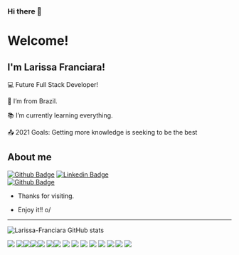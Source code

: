 ### Hi there 👋
# Welcome!

 

## I'm Larissa Franciara!

 

:computer: Future Full Stack Developer!

:house_with_garden: I’m from Brazil.

:books: I’m currently learning everything.

:outbox_tray: 2021 Goals: Getting more knowledge is seeking to be the best

 

## About me

[![Github Badge](https://img.shields.io/badge/-Github-000?style=flat-square&logo=Github&logoColor=white&link=https://github.com/Larissa-Franciara)](https://github.com/Larissa-Franciara)
[![Linkedin Badge](https://img.shields.io/badge/-LinkedIn-blue?style=flat-square&logo=Linkedin&logoColor=white&link=https://br.linkedin.com/in/larissa-franciara-27431020b)](https://br.linkedin.com/in/larissa-franciara-27431020b )    
[![Github Badge](https://img.shields.io/badge/Instagram-E4405F?style=for-the-badge&logo=instagram&logoColor=white=https://www.instagram.com/larissafranciara/)](https://www.instagram.com/larissafranciara/)

- Thanks for visiting.

- Enjoy it!! o/
 
----------------------------------------------------------------------------------
![Larissa-Franciara GitHub stats](https://github-readme-stats.vercel.app/api?username=Larissa-Franciara&theme=radical&show_icons=true)


<img src="https://img.shields.io/badge/HTML5-E34F26?style=for-the-badge&logo=html5&logoColor=white" > <img src="https://img.shields.io/badge/CSS3-1572B6?style=for-the-badge&logo=css3&logoColor=white" ><img src="https://img.shields.io/badge/JavaScript-323330?style=for-the-badge&logo=javascript&logoColor=F7DF1E" ><img src="https://img.shields.io/badge/Python-3776AB?style=for-the-badge&logo=python&logoColor=white" ><img src="https://img.shields.io/badge/PHP-777BB4?style=for-the-badge&logo=php&logoColor=white" >
<img src="https://img.shields.io/badge/MySQL-00000F?style=for-the-badge&logo=mysql&logoColor=white" ><img src="https://img.shields.io/badge/Microsoft%20SQL%20Sever-CC2927?style=for-the-badge&logo=microsoft%20sql%20server&logoColor=white" >
<img src="https://img.shields.io/badge/Node.js-339933?style=for-the-badge&logo=nodedotjs&logoColor=white" >
<img src="https://img.shields.io/badge/React-20232A?style=for-the-badge&logo=react&logoColor=61DAFB" >
<img src="https://img.shields.io/badge/Vue.js-35495E?style=for-the-badge&logo=vuedotjs&logoColor=4FC08D" >
<img src="https://img.shields.io/badge/Bootstrap-563D7C?style=for-the-badge&logo=bootstrap&logoColor=white" >
<img src="	https://img.shields.io/badge/jQuery-0769AD?style=for-the-badge&logo=jquery&logoColor=white" >
<img src="https://img.shields.io/badge/Docker-2CA5E0?style=for-the-badge&logo=docker&logoColor=white" >
<img src="https://img.shields.io/badge/Xampp-F37623?style=for-the-badge&logo=xampp&logoColor=white" >
<img src="https://img.shields.io/badge/Wordpress-21759B?style=for-the-badge&logo=wordpress&logoColor=white" >



<!--
**Larissa-Franciara/Larissa-Franciara** is a ✨ _special_ ✨ repository because its `README.md` (this file) appears on your GitHub profile.

Here are some ideas to get you started:

- 🔭 I’m currently working on ...
- 🌱 I’m currently learning ...
- 👯 I’m looking to collaborate on ...
- 🤔 I’m looking for help with ...
- 💬 Ask me about ...
- 📫 How to reach me: ...
- 😄 Pronouns: ...
- ⚡ Fun fact: ...
-->
